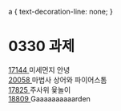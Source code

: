 a {
  text-decoration-line: none;
}

<h1>0330 과제</h1>
<a href="https://www.acmicpc.net/problem/17144">17144 </a>
미세먼지 안녕
<br>
<a href="https://www.acmicpc.net/problem/20058">20058 </a>
마법사 상어와 파이어스톰
<br>
<a href="https://www.acmicpc.net/problem/17825">17825 </a>
주사위 윷놀이
<br>
<a href="https://www.acmicpc.net/problem/18809">18809 </a>
Gaaaaaaaaaarden
